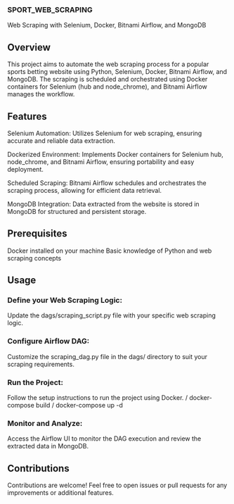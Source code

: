 ### SPORT_WEB_SCRAPING

Web Scraping with Selenium, Docker, Bitnami Airflow, and MongoDB

## Overview

This project aims to automate the web scraping process for a popular sports betting website using Python, Selenium, Docker, Bitnami Airflow, and MongoDB. The scraping is scheduled and orchestrated using Docker containers for Selenium (hub and node_chrome), and Bitnami Airflow manages the workflow.

## Features


Selenium Automation: Utilizes Selenium for web scraping, ensuring accurate and reliable data extraction.

Dockerized Environment: Implements Docker containers for Selenium hub, node_chrome, and Bitnami Airflow, ensuring portability and easy deployment.

Scheduled Scraping: Bitnami Airflow schedules and orchestrates the scraping process, allowing for efficient data retrieval.

MongoDB Integration: Data extracted from the website is stored in MongoDB for structured and persistent storage.



## Prerequisites
Docker installed on your machine
Basic knowledge of Python and web scraping concepts


## Usage
### Define your Web Scraping Logic:

Update the dags/scraping_script.py file with your specific web scraping logic.

### Configure Airflow DAG:

Customize the scraping_dag.py file in the dags/ directory to suit your scraping requirements.

### Run the Project:

Follow the setup instructions to run the project using Docker.
/ docker-compose build 
/ docker-compose up -d
### Monitor and Analyze:

Access the Airflow UI to monitor the DAG execution and review the extracted data in MongoDB.

## Contributions

Contributions are welcome! Feel free to open issues or pull requests for any improvements or additional features.

